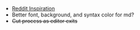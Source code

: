 
* [Reddit Inspiration](https://www.reddit.com/r/unixporn/comments/al1uge/i3wm_my_comfy_notetaking_setup/)
* Better font, background, and syntax color for md?
* ~~Cut process as editor exits~~


